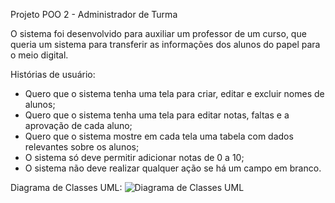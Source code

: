 Projeto POO 2 - Administrador de Turma

O sistema foi desenvolvido para auxiliar um professor de um curso, que queria um sistema para transferir as informações dos alunos do papel para o meio digital.

Histórias de usuário:

- Quero que o sistema tenha uma tela para criar, editar e excluir nomes de alunos;
- Quero que o sistema tenha uma tela para editar notas, faltas e a aprovação de cada aluno;
- Quero que o sistema mostre em cada tela uma tabela com dados relevantes sobre os alunos;
- O sistema só deve permitir adicionar notas de 0 a 10;
- O sistema não deve realizar qualquer ação se há um campo em branco.

Diagrama de Classes UML:
![Diagrama de Classes UML](https://github.com/Gabriel26-univille/administrador-de-turma/assets/50593937/417e9b57-2b9a-4bb6-bc3f-34c49afb9755)
